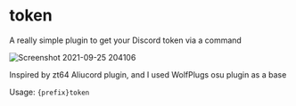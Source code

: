 # token
A really simple plugin to get your Discord token via a command

![Screenshot 2021-09-25 204106](https://user-images.githubusercontent.com/84019509/134788574-c1f41b01-e214-4b7b-8c3c-fc6db1e8c111.png)

Inspired by zt64 Aliucord plugin, and I used WolfPlugs osu plugin as a base

Usage:
```{prefix}token```
